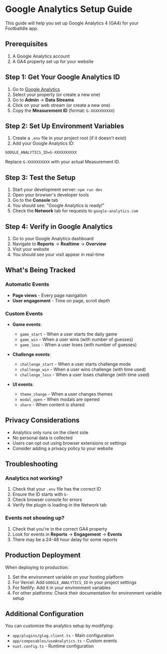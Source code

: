 # Google Analytics Setup Guide

This guide will help you set up Google Analytics 4 (GA4) for your Footballdle app.

## Prerequisites

1. A Google Analytics account
2. A GA4 property set up for your website

## Step 1: Get Your Google Analytics ID

1. Go to [Google Analytics](https://analytics.google.com/)
2. Select your property (or create a new one)
3. Go to **Admin** → **Data Streams**
4. Click on your web stream (or create a new one)
5. Copy the **Measurement ID** (format: `G-XXXXXXXXXX`)

## Step 2: Set Up Environment Variables

1. Create a `.env` file in your project root (if it doesn't exist)
2. Add your Google Analytics ID:

```env
GOOGLE_ANALYTICS_ID=G-XXXXXXXXXX
```

Replace `G-XXXXXXXXXX` with your actual Measurement ID.

## Step 3: Test the Setup

1. Start your development server: `npm run dev`
2. Open your browser's developer tools
3. Go to the **Console** tab
4. You should see: "Google Analytics is ready!"
5. Check the **Network** tab for requests to `google-analytics.com`

## Step 4: Verify in Google Analytics

1. Go to your Google Analytics dashboard
2. Navigate to **Reports** → **Realtime** → **Overview**
3. Visit your website
4. You should see your visit appear in real-time

## What's Being Tracked

### Automatic Events
- **Page views** - Every page navigation
- **User engagement** - Time on page, scroll depth

### Custom Events
- **Game events**:
  - `game_start` - When a user starts the daily game
  - `game_win` - When a user wins (with number of guesses)
  - `game_loss` - When a user loses (with number of guesses)
  
- **Challenge events**:
  - `challenge_start` - When a user starts challenge mode
  - `challenge_win` - When a user wins challenge (with time used)
  - `challenge_loss` - When a user loses challenge (with time used)
  
- **UI events**:
  - `theme_change` - When a user changes themes
  - `modal_open` - When modals are opened
  - `share` - When content is shared

## Privacy Considerations

- Analytics only runs on the client side
- No personal data is collected
- Users can opt out using browser extensions or settings
- Consider adding a privacy policy to your website

## Troubleshooting

### Analytics not working?
1. Check that your `.env` file has the correct ID
2. Ensure the ID starts with `G-`
3. Check browser console for errors
4. Verify the plugin is loading in the Network tab

### Events not showing up?
1. Check that you're in the correct GA4 property
2. Look for events in **Reports** → **Engagement** → **Events**
3. There may be a 24-48 hour delay for some reports

## Production Deployment

When deploying to production:

1. Set the environment variable on your hosting platform
2. For Vercel: Add `GOOGLE_ANALYTICS_ID` in your project settings
3. For Netlify: Add it in your environment variables
4. For other platforms: Check their documentation for environment variable setup

## Additional Configuration

You can customize the analytics setup by modifying:
- `app/plugins/gtag.client.ts` - Main configuration
- `app/composables/useAnalytics.ts` - Custom events
- `nuxt.config.ts` - Runtime configuration 